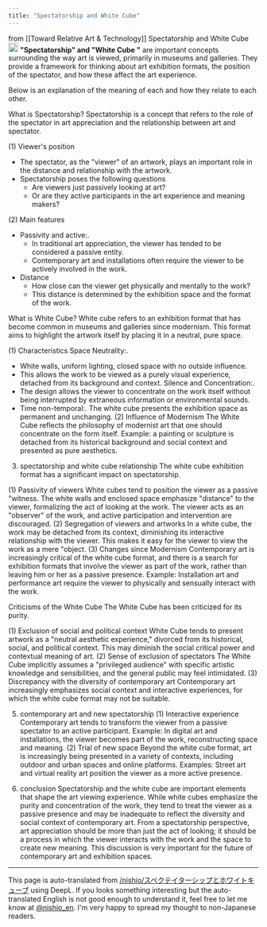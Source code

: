 ```yaml
---
title: "Spectatorship and White Cube"
---
```


from  [[Toward Relative Art & Technology]]
Spectatorship and White Cube
<img src='https://scrapbox.io/api/pages/nishio-en/gpt/icon' alt='gpt.icon' height="19.5"/>
**"Spectatorship" and "White Cube "** are important concepts surrounding the way art is viewed, primarily in museums and galleries. They provide a framework for thinking about art exhibition formats, the position of the spectator, and how these affect the art experience.

Below is an explanation of the meaning of each and how they relate to each other.

What is Spectatorship?
Spectatorship is a concept that refers to the role of the spectator in art appreciation and the relationship between art and spectator.

(1) Viewer's position
- The spectator, as the "viewer" of an artwork, plays an important role in the distance and relationship with the artwork.
- Spectatorship poses the following questions
    - Are viewers just passively looking at art?
    - Or are they active participants in the art experience and meaning makers?

(2) Main features
- Passivity and active:.
    - In traditional art appreciation, the viewer has tended to be considered a passive entity.
    - Contemporary art and installations often require the viewer to be actively involved in the work.
- Distance
    - How close can the viewer get physically and mentally to the work?
    - This distance is determined by the exhibition space and the format of the work.

What is White Cube?
White cube refers to an exhibition format that has become common in museums and galleries since modernism. This format aims to highlight the artwork itself by placing it in a neutral, pure space.

(1) Characteristics
Space Neutrality:.
- White walls, uniform lighting, closed space with no outside influence.
- This allows the work to be viewed as a purely visual experience, detached from its background and context.
Silence and Concentration:.
- The design allows the viewer to concentrate on the work itself without being interrupted by extraneous information or environmental sounds.
- Time non-temporal:.
The white cube presents the exhibition space as permanent and unchanging.
(2) Influence of Modernism
The White Cube reflects the philosophy of modernist art that one should concentrate on the form itself.
Example: a painting or sculpture is detached from its historical background and social context and presented as pure aesthetics.

3. spectatorship and white cube relationship
The white cube exhibition format has a significant impact on spectatorship.

(1) Passivity of viewers
White cubes tend to position the viewer as a passive "witness.
The white walls and enclosed space emphasize "distance" to the viewer, formalizing the act of looking at the work.
The viewer acts as an "observer" of the work, and active participation and intervention are discouraged.
(2) Segregation of viewers and artworks
In a white cube, the work may be detached from its context, diminishing its interactive relationship with the viewer.
This makes it easy for the viewer to view the work as a mere "object.
(3) Changes since Modernism
Contemporary art is increasingly critical of the white cube format, and there is a search for exhibition formats that involve the viewer as part of the work, rather than leaving him or her as a passive presence.
Example: Installation art and performance art require the viewer to physically and sensually interact with the work.

Criticisms of the White Cube
The White Cube has been criticized for its purity.

(1) Exclusion of social and political context
White Cube tends to present artwork as a "neutral aesthetic experience," divorced from its historical, social, and political context.
This may diminish the social critical power and contextual meaning of art.
(2) Sense of exclusion of spectators
The White Cube implicitly assumes a "privileged audience" with specific artistic knowledge and sensibilities, and the general public may feel intimidated.
(3) Discrepancy with the diversity of contemporary art
Contemporary art increasingly emphasizes social context and interactive experiences, for which the white cube format may not be suitable.

5. contemporary art and new spectatorship
(1) Interactive experience
Contemporary art tends to transform the viewer from a passive spectator to an active participant.
Example: In digital art and installations, the viewer becomes part of the work, reconstructing space and meaning.
(2) Trial of new space
Beyond the white cube format, art is increasingly being presented in a variety of contexts, including outdoor and urban spaces and online platforms.
Examples: Street art and virtual reality art position the viewer as a more active presence.

6. conclusion
Spectatorship and the white cube are important elements that shape the art viewing experience. While white cubes emphasize the purity and concentration of the work, they tend to treat the viewer as a passive presence and may be inadequate to reflect the diversity and social context of contemporary art. From a spectatorship perspective, art appreciation should be more than just the act of looking; it should be a process in which the viewer interacts with the work and the space to create new meaning. This discussion is very important for the future of contemporary art and exhibition spaces.


---
This page is auto-translated from [/nishio/スペクテイターシップとホワイトキューブ](https://scrapbox.io/nishio/スペクテイターシップとホワイトキューブ) using DeepL. If you looks something interesting but the auto-translated English is not good enough to understand it, feel free to let me know at [@nishio_en](https://twitter.com/nishio_en). I'm very happy to spread my thought to non-Japanese readers.